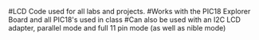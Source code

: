 #LCD Code used for all labs and projects.
#Works with the PIC18 Explorer Board and all PIC18's used in class
#Can also be used with an I2C LCD adapter, parallel mode and full 11 pin mode (as well as nible mode)
